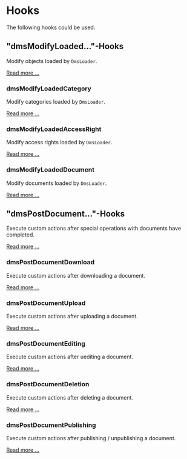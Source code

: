# Hooks

The following hooks could be used.

## "dmsModifyLoaded..."-Hooks

Modify objects loaded by `DmsLoader`.

[Read more ...](dmsModifyLoadedHooks.html)

### dmsModifyLoadedCategory

Modify categories loaded by `DmsLoader`.

[Read more ...](dmsModifyLoadedHooks.md#dmsmodifyloadedcategory)

### dmsModifyLoadedAccessRight

Modify access rights loaded by `DmsLoader`.

[Read more ...](dmsModifyLoadedHooks.md#dmsmodifyloadedaccessright)

### dmsModifyLoadedDocument

Modify documents loaded by `DmsLoader`.

[Read more ...](dmsModifyLoadedHooks.md#dmsmodifyloadeddocument)

## "dmsPostDocument..."-Hooks

Execute custom actions after special operations with documents have completed.

[Read more ...](dmsPostDocument.md)

### dmsPostDocumentDownload

Execute custom actions after downloading a document.

[Read more ...](dmsPostDocument.md#dmspostdocumentdownload)

### dmsPostDocumentUpload

Execute custom actions after uploading a document.

[Read more ...](dmsPostDocument.md#dmspostdocumentupload)

### dmsPostDocumentEditing

Execute custom actions after uediting a document.

[Read more ...](dmsPostDocument.md#dmspostdocumentediting)

### dmsPostDocumentDeletion

Execute custom actions after deleting a document.

[Read more ...](dmsPostDocument.md#dmspostdocumentdeletion)

### dmsPostDocumentPublishing

Execute custom actions after publishing / unpublishing a document.

[Read more ...](dmsPostDocument.md#dmspostdocumentpublishing)